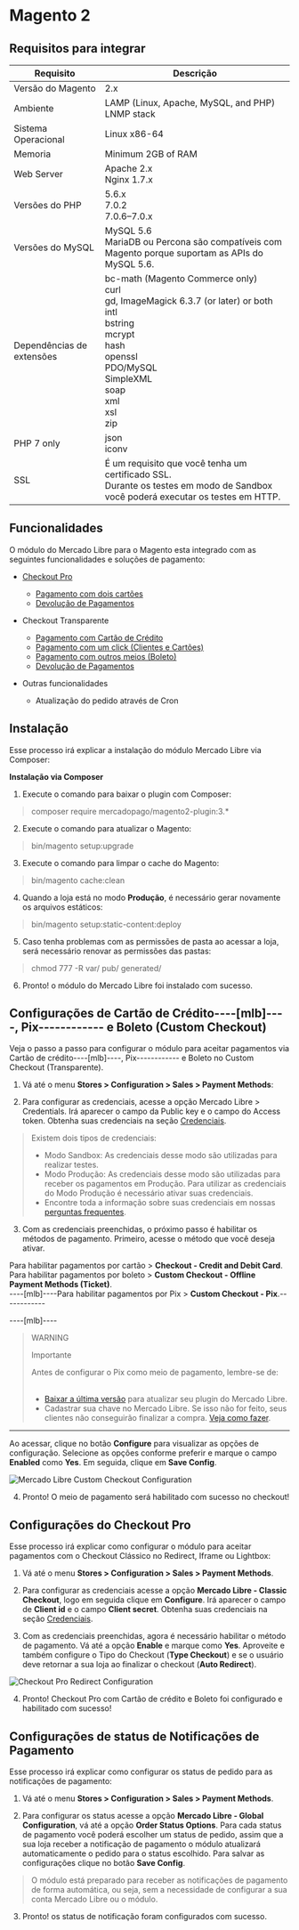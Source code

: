 # Magento 2

## Requisitos para integrar

| Requisito | Descrição |
| --- | --- |
| Versão do Magento | 2.x |
| Ambiente | LAMP (Linux, Apache, MySQL, and PHP)<br/>LNMP stack |
| Sistema Operacional | Linux x86-64 |
| Memoria | Minimum 2GB of RAM |
| Web Server | Apache 2.x<br/>Nginx 1.7.x |
| Versões do PHP | 5.6.x<br/>7.0.2<br/>7.0.6–7.0.x<br/> |
| Versões do MySQL | MySQL 5.6<br/>MariaDB ou Percona são compatíveis com Magento porque suportam as APIs do MySQL 5.6. |
| Dependências de extensões | bc-math (Magento Commerce only)<br/>curl<br/>gd, ImageMagick 6.3.7 (or later) or both<br/>intl<br/>bstring<br/>mcrypt<br/>hash<br/>openssl<br/>PDO/MySQL<br/>SimpleXML<br/>soap<br/>xml<br/>xsl<br/>zip<br/> |
| PHP 7 only | json<br/>iconv |
| SSL | É um requisito que você tenha um certificado SSL.<br/>Durante os testes em modo de Sandbox você poderá executar os testes em HTTP. |


## Funcionalidades

O módulo do Mercado Libre para o Magento esta integrado com as seguintes funcionalidades e soluções de pagamento:

* [Checkout Pro](https://www.mercadopago[FAKER][URL][DOMAIN]/developers/pt/guides/online-payments/checkout-pro/introduction)
    * [Pagamento com dois cartões](https://www.mercadopago[FAKER][URL][DOMAIN]/developers/pt/guides/online-payments/checkout-pro/configurations/#bookmark_pagamentos_com_2_cartão_de_crédito)
    * [Devolução de Pagamentos](https://www.mercadopago[FAKER][URL][DOMAIN]/developers/pt/guides/manage-account/account/cancellations-and-refunds)


* Checkout Transparente
    * [Pagamento com Cartão de Crédito](https://www.mercadopago[FAKER][URL][DOMAIN]/developers/pt/guides/online-payments/checkout-api/receiving-payment-by-card)
    * [Pagamento com um click (Clientes e Cartões)](https://www.mercadopago[FAKER][URL][DOMAIN]/developers/pt/guides/online-payments/checkout-api/advanced-integration)
    * [Pagamento com outros meios (Boleto)](https://www.mercadopago[FAKER][URL][DOMAIN]/developers/pt/guides/online-payments/checkout-api/other-payment-ways)
    * [Devolução de Pagamentos](https://www.mercadopago[FAKER][URL][DOMAIN]/developers/pt/guides/manage-account/account/cancellations-and-refunds)


* Outras funcionalidades
    * Atualização do pedido através de Cron


## Instalação

Esse processo irá explicar a instalação do módulo Mercado Libre via Composer:

**Instalação via Composer**

1) Execute o comando para baixar o plugin com Composer:

> composer require mercadopago/magento2-plugin:3.*

2) Execute o comando para atualizar o Magento:

> bin/magento setup:upgrade

3) Execute o comando para limpar o cache do Magento:

> bin/magento cache:clean

4) Quando a loja está no modo **Produção**, é necessário gerar novamente os arquivos estáticos:

> bin/magento setup:static-content:deploy

5) Caso tenha problemas com as permissões de pasta ao acessar a loja, será necessário renovar as permissões das pastas:

> chmod 777 -R var/ pub/ generated/

6) Pronto! o módulo do Mercado Libre foi instalado com sucesso.


## Configurações de Cartão de Crédito----[mlb]----, Pix------------ e Boleto (Custom Checkout)

Veja o passo a passo para configurar o módulo para aceitar pagamentos via Cartão de crédito----[mlb]----, Pix------------ e Boleto no Custom Checkout (Transparente). 

1) Vá até o menu **Stores > Configuration > Sales > Payment Methods**:

2) Para configurar as credenciais, acesse a opção Mercado Libre > Credentials. Irá aparecer o campo da Public key e o campo do Access token. Obtenha suas credenciais na seção [Credenciais]([FAKER][CREDENTIALS][URL]).

> Existem dois tipos de credenciais:
> * Modo Sandbox: As credenciais desse modo são utilizadas para realizar testes.
> * Modo Produção: As credenciais desse modo são utilizadas para receber os pagamentos em Produção. Para utilizar as credenciais do Modo Produção é necessário ativar suas credenciais.
> * Encontre toda a informação sobre suas credenciais em nossas [perguntas frequentes](https://www.mercadopago[FAKER][URL][DOMAIN]/developers/pt/guides/resources/faqs/credentials/).

3) Com as credenciais preenchidas, o próximo passo é habilitar os métodos de pagamento.
Primeiro, acesse o método que você deseja ativar.

Para habilitar pagamentos por cartão > **Checkout - Credit and Debit Card**.<br>
Para habilitar pagamentos por boleto > **Custom Checkout - Offline Payment Methods (Ticket)**.<br>
----[mlb]----Para habilitar pagamentos por Pix  > **Custom Checkout - Pix**.------------

----[mlb]----

> WARNING
>
> Importante
>
> Antes de configurar o Pix como meio de pagamento, lembre-se de:<br><br>
> - [Baixar a última versão](https://br.wordpress.org/plugins/woocommerce-mercadopago/#description) para atualizar seu plugin do Mercado Libre.<br>
> - Cadastrar sua chave no Mercado Libre. Se isso não for feito, seus clientes não conseguirão finalizar a compra. [Veja como fazer](https://www.mercadopago.com.br/stop/pix?url=https%3A%2F%2Fwww.mercadopago.com.br%2Fadmin-pix-keys%2Fmy-keys&authentication_mode=required).

------------ 

Ao acessar, clique no botão **Configure** para visualizar as opções de configuração. Selecione as opções conforme preferir e marque o campo **Enabled** como **Yes**. Em seguida, clique em **Save Config**.

![Mercado Libre Custom Checkout Configuration](images/magento2/mercadopago_custom_checkout_configuration.png)

4) Pronto! O meio de pagamento será habilitado com sucesso no checkout!


## Configurações do Checkout Pro

Esse processo irá explicar como configurar o módulo para aceitar pagamentos com o Checkout Clássico no Redirect, Iframe ou Lightbox:

1) Vá até o menu  **Stores > Configuration > Sales > Payment Methods**.

2) Para configurar as credenciais acesse a opção **Mercado Libre - Classic Checkout**, logo em seguida clique em **Configure**. Irá aparecer o campo de **Client id** e o campo **Client secret**. Obtenha suas credenciais na seção [Credenciais]([FAKER][CREDENTIALS][URL]).

3) Com as credenciais preenchidas, agora é necessário habilitar o método de pagamento. Vá até a opção **Enable** e marque como **Yes**.
Aproveite e também configure o Tipo do Checkout (**Type Checkout**) e se o usuário deve retornar a sua loja ao finalizar o checkout (**Auto Redirect**).

![Checkout Pro Redirect Configuration](images/magento2/mercadopago_global_configuration.png)

4)  Pronto! Checkout Pro com Cartão de crédito e Boleto foi configurado e habilitado com sucesso!


## Configurações de status de Notificações de Pagamento

Esse processo irá explicar como configurar os status de pedido para as notificações de pagamento:

1) Vá até o menu **Stores > Configuration > Sales > Payment Methods**.

2) Para configurar os status acesse a opção **Mercado Libre - Global Configuration**, vá até a opção **Order Status Options**.
Para cada status de pagamento você poderá escolher um status de pedido, assim que a sua loja receber a notificação de pagamento o módulo atualizará automaticamente o pedido para o status escolhido. Para salvar as configurações clique no botão **Save Config**.

> O módulo está preparado para receber as notificações de pagamento de forma automática, ou seja, sem a necessidade de configurar a sua conta Mercado Libre ou o módulo.

3) Pronto! os status de notificação foram configurados com sucesso.
